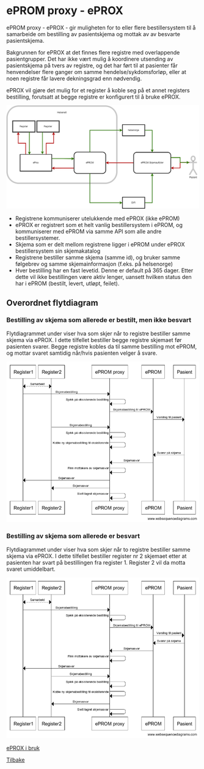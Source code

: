 # ePROM proxy - ePROX

ePROM proxy - ePROX - gir muligheten for to eller flere bestillersystem til å samarbeide om bestilling av pasientskjema og mottak av av besvarte pasientskjema. 

Bakgrunnen for ePROX at det finnes flere registre med overlappende pasientgrupper. Det har ikke vært mulig å koordinere utsending av pasientskjema på tvers av registre, og det har ført til at pasienter får henvendelser flere ganger om samme hendelse/sykdomsforløp, eller at noen registre får lavere dekningsgrad enn nødvendig. 

ePROX vil gjøre det mulig for et register å koble seg på et annet registers bestilling, forutsatt at begge registre er konfigurert til å bruke ePROX.

![eprom](img/ePROM_proxy.png)


- Registrene kommuniserer utelukkende med ePROX (ikke ePROM)
- ePROX er registrert som et helt vanlig bestillersystem i ePROM, og kommuniserer med ePROM via samme API som alle andre bestillersystemer.
- Skjema som er delt mellom registrene ligger i ePROM under ePROX bestillersystem sin skjemakatalog
- Registrene bestiller samme skjema (samme id), og bruker samme følgebrev og samme skjemainformasjon (f.eks. på helsenorge)
- Hver bestilling har en fast levetid. Denne er default på 365 dager. Etter dette vil ikke bestillingen være aktiv lenger, uansett hvilken status den har i ePROM (bestilt, levert, utløpt, feilet).

## Overordnet flytdiagram

### Bestilling av skjema som allerede er bestilt, men ikke besvart

Flytdiagrammet under viser hva som skjer når to registre bestiller samme skjema via ePROX. I dette tilfellet bestiller begge registre skjemaet før pasienten svarer. Begge registre kobles da til samme bestilling mot ePROM, og mottar svaret samtidig når/hvis pasienten velger å svare.  

![eprox](img/ePROX_kobling_bestilling.png)

### Bestilling av skjema som allerede er besvart

Flytdiagrammet under viser hva som skjer når to registre bestiller samme skjema via ePROX. I dette tilfellet bestiller register nr 2 skjemaet etter at pasienten har svart på bestillingen fra register 1. Register 2 vil da motta svaret umiddelbart. 

![eprox](img/ePROX_kobling_bestilling_med_besvarelse.png)

[ePROX i bruk](IntegrasjonOgBrukEProx)

[Tilbake](./)

